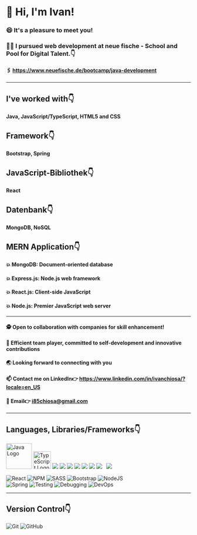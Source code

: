# 👋 Hi, I'm Ivan!
### 😄 It's a pleasure to meet you!
### 👨‍💻️ I pursued web development at neue fische - School and Pool for Digital Talent.👇️
#### 🖇️ https://www.neuefische.de/bootcamp/java-development

<hr> </hr>

## I've worked with👇️ 
#### Java, JavaScript/TypeScript, HTML5 and CSS
## Framework👇️
#### Bootstrap, Spring
## JavaScript-Bibliothek👇️
#### React
## Datenbank👇️
#### MongoDB, NoSQL

## MERN Application👇️
#### 💥️ MongoDB: Document-oriented database
#### 💥️ Express.js: Node.js web framework
#### 💥️ React.js: Client-side JavaScript
#### 💥️ Node.js: Premier JavaScript web server

<hr> </hr>

#### 🕵️ Open to collaboration with companies for skill enhancement!
#### 💼️ Efficient team player, committed to self-development and innovative contributions
#### 🌏️ Looking forward to connecting with you
#### 📫 Contact me on LinkedIn👉 https://www.linkedin.com/in/ivanchiosa/?locale=en_US
#### 📧️ Email👉 i85chiosa@gmail.com

<hr> </hr>

## Languages, Libraries/Frameworks👇️
<p align="left">
    <a href="https://www.oracle.com/java/" target="_blank"><img src="https://www.oracle.com/a/ocom/img/cb71-java-logo.png" alt="Java Logo" width="70"></a>
    <a href="https://www.typescriptlang.org/" target="_blank"><img src="https://raw.githubusercontent.com/remojansen/logo.ts/master/ts.png" alt="TypeScript Logo" width="48"></a>
    <a href="https://developer.mozilla.org/en-US/docs/Web/JavaScript" target="_blank"><img src="https://img.icons8.com/color/48/000000/javascript.png"/></a>
    <a href="https://reactjs.org/" target="_blank"><img src="https://img.icons8.com/color/48/000000/react-native.png"/></a>
    <a href="https://www.w3.org/html/" target="_blank"><img src="https://img.icons8.com/color/48/000000/html-5.png"/></a>
    <a href="https://www.w3schools.com/css/" target="_blank"><img src="https://img.icons8.com/color/48/000000/css3.png"/></a>
    <a href="https://getbootstrap.com" target="_blank"><img src="https://img.icons8.com/color/48/000000/bootstrap.png"/></a>
    <a href="https://sass.com" target="_blank"><img src="https://img.icons8.com/color/48/000000/sass.png"/></a>
    <a style="padding-right:8px;" href="https://nodejs.org" target="_blank"><img src="https://img.icons8.com/color/48/000000/nodejs.png"/></a>
    <a href="https://icons8.com/icon/74402/mongodb"><img src="https://img.icons8.com/external-tal-revivo-shadow-tal-revivo/38/000000/external-mongodb-a-cross-platform-document-oriented-database-program-logo-shadow-tal-revivo.png"/></a>
</p>

![React](https://img.shields.io/badge/react-%2320232a.svg?style=for-the-badge&logo=react&logoColor=%2361DAFB)
![NPM](https://img.shields.io/badge/NPM-%23000000.svg?style=for-the-badge&logo=npm&logoColor=white)
![SASS](https://img.shields.io/badge/SASS-hotpink.svg?style=for-the-badge&logo=SASS&logoColor=white)
![Bootstrap](https://img.shields.io/badge/bootstrap-%23563D7C.svg?style=for-the-badge&logo=bootstrap&logoColor=white)
![NodeJS](https://img.shields.io/badge/node.js-6DA55F?style=for-the-badge&logo=node.js&logoColor=white)
<br>
![Spring](https://img.shields.io/badge/spring-%2320232a.svg?style=for-the-badge&logo=spring&logoColor=%6DB33F)
![Testing](https://img.shields.io/badge/testing-%2320232a.svg?style=for-the-badge&logo=YOUR_TESTING_LOGO&logoColor=YOUR_LOGO_COLOR)
![Debugging](https://img.shields.io/badge/debugging-%a6bb7a.svg?style=for-the-badge&logo=YOUR_DEBUGGING_LOGO&logoColor=YOUR_LOGO_COLOR)
![DevOps](https://img.shields.io/badge/DevOps-%2345678a.svg?style=for-the-badge&logo=YOUR_DEVOPS_LOGO&logoColor=%2345678a)

<hr> </hr> 

## Version Control👇️
![Git](https://img.shields.io/badge/git-%23F05033.svg?style=for-the-badge&logo=git&logoColor=white)
![GitHub](https://img.shields.io/badge/github-%23121011.svg?style=for-the-badge&logo=github&logoColor=white)




<!--
**IvanChiosa/IvanChiosa** is a ✨ _special_ ✨ repository because its `README.md` (this file) appears on your GitHub profile.

Here are some ideas to get you started:

- 🔭 I’m currently working on ...
- 🌱 I’m currently learning ...
- 👯 I’m looking to collaborate on ...
- 🤔 I’m looking for help with ...
- 💬 Ask me about ...
- 📫 How to reach me: ...
- 😄 Pronouns: ...
- ⚡ Fun fact: ...
-->
